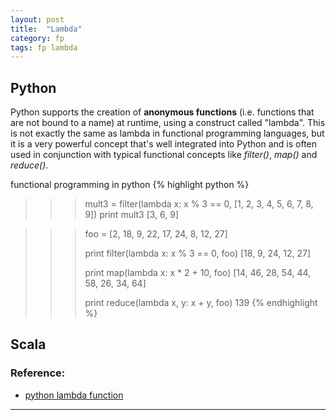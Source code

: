 ```yaml
---
layout: post
title:  "Lambda"
category: fp
tags: fp lambda
---
```




## Python 
Python supports the creation of **anonymous functions** (i.e. functions that are not bound
to a name) at runtime, using a construct called "lambda". This is not exactly the same as
lambda in functional programming languages, but it is a very powerful concept that's well 
integrated into Python and is often used in conjunction with typical functional 
concepts like *filter()*, *map()* and *reduce()*.


functional programming in python
{% highlight python %}
>>> mult3 = filter(lambda x: x % 3 == 0, [1, 2, 3, 4, 5, 6, 7, 8, 9])
>>> print mult3
[3, 6, 9]

>>> foo = [2, 18, 9, 22, 17, 24, 8, 12, 27]
>>> 
>>> print filter(lambda x: x % 3 == 0, foo)
[18, 9, 24, 12, 27]
>>> 
>>> print map(lambda x: x * 2 + 10, foo)
[14, 46, 28, 54, 44, 58, 26, 34, 64]
>>> 
>>> print reduce(lambda x, y: x + y, foo)
139
{% endhighlight %}

## Scala



### Reference:
 * [python lambda function][py_lambda]


[py_lambda]: http://www.secnetix.de/~olli/Python/lambda_functions.hawk

********